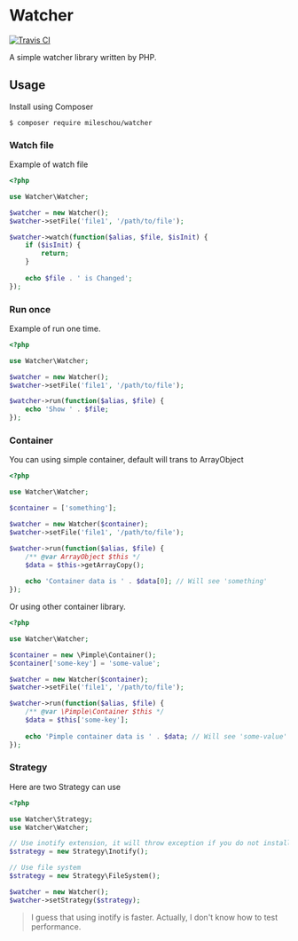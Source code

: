 # Watcher

[![Travis CI](https://travis-ci.org/MilesChou/php-watcher.svg?branch=master)](https://travis-ci.org/MilesChou/php-watcher)

A simple watcher library written by PHP.

## Usage

Install using Composer

```
$ composer require mileschou/watcher
```

### Watch file

Example of watch file

```php
<?php

use Watcher\Watcher;

$watcher = new Watcher();
$watcher->setFile('file1', '/path/to/file');

$watcher->watch(function($alias, $file, $isInit) {
    if ($isInit) {
        return;
    }
    
    echo $file . ' is Changed';
});
```

### Run once

Example of run one time.

```php
<?php

use Watcher\Watcher;

$watcher = new Watcher();
$watcher->setFile('file1', '/path/to/file');

$watcher->run(function($alias, $file) {
    echo 'Show ' . $file;
});
```

### Container

You can using simple container, default will trans to ArrayObject
 
```php
<?php

use Watcher\Watcher;

$container = ['something'];

$watcher = new Watcher($container);
$watcher->setFile('file1', '/path/to/file');

$watcher->run(function($alias, $file) {
    /** @var ArrayObject $this */
    $data = $this->getArrayCopy();
    
    echo 'Container data is ' . $data[0]; // Will see 'something'
});
```

Or using other container library.
 
```php
<?php

use Watcher\Watcher;

$container = new \Pimple\Container();
$container['some-key'] = 'some-value';

$watcher = new Watcher($container);
$watcher->setFile('file1', '/path/to/file');

$watcher->run(function($alias, $file) {
    /** @var \Pimple\Container $this */
    $data = $this['some-key'];
    
    echo 'Pimple container data is ' . $data; // Will see 'some-value'
});
```

### Strategy

Here are two Strategy can use

```php
<?php

use Watcher\Strategy;
use Watcher\Watcher;

// Use inotify extension, it will throw exception if you do not installed
$strategy = new Strategy\Inotify();

// Use file system 
$strategy = new Strategy\FileSystem();

$watcher = new Watcher();
$watcher->setStrategy($strategy);
```

> I guess that using inotify is faster. Actually, I don't know how to test performance.
